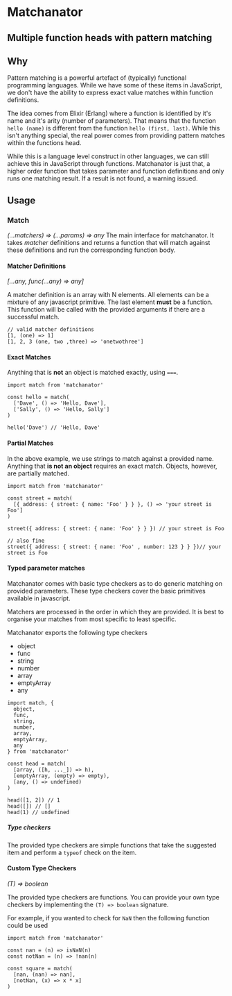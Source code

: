 # Matchanator

Multiple function heads with pattern matching
---

## Why

Pattern matching is a powerful artefact of (typically) functional programming languages. While we have some of these items in JavaScript, we don't have the ability to express exact value matches within function definitions.

The idea comes from Elixir (Erlang) where a function is identified by it's name and it's arity (number of parameters). That means that the function `hello (name)` is different from the function `hello (first, last)`. While this isn't anything special, the real power comes from providing pattern matches within the functions head.

While this is a language level construct in other languages, we can still achieve this in JavaScript through functions. Matchanator is just that, a higher order function that takes parameter and function definitions and only runs one matching result. If a result is not found, a warning issued.

## Usage

### Match
_(...matchers) => (...params) => any_
The main interface for matchanator. It takes _matcher_ definitions and returns a function that will match against these definitions and run the corresponding function body.


#### Matcher Definitions
_[...any, func(...any) => any]_

A matcher definition is an array with N elements. All elements can be a mixture of any javascript primitive. The last element **must** be a function. This function will be called with the provided arguments if there are a successful match.

```
// valid matcher definitions
[1, (one) => 1]
[1, 2, 3 (one, two ,three) => 'onetwothree']
```

#### Exact Matches

Anything that is **not** an object is matched exactly, using `===`.

```
import match from 'matchanator'

const hello = match(
  ['Dave', () => 'Hello, Dave'],
  ['Sally', () => 'Hello, Sally']
)

hello('Dave') // 'Hello, Dave'
```

#### Partial Matches

In the above example, we use strings to match against a provided name. Anything that **is not an object** requires an exact match. Objects, however, are partially matched.

```
import match from 'matchanator'

const street = match(
  [{ address: { street: { name: 'Foo' } } }, () => 'your street is Foo']
)

street({ address: { street: { name: 'Foo' } } }) // your street is Foo

// also fine
street({ address: { street: { name: 'Foo' , number: 123 } } })// your street is Foo
```

#### Typed parameter matches

Matchanator comes with basic type checkers as to do generic matching on provided parameters. These type checkers cover the basic primitives available in javascript.

Matchers are processed in the order in which they are provided. It is best to organise your matches from most specific to least specific.

Matchanator exports the following type checkers
 * object
 * func
 * string
 * number
 * array
 * emptyArray
 * any

```
import match, {
  object,
  func,
  string,
  number,
  array,
  emptyArray,
  any
} from 'matchanator'

const head = match(
  [array, ([h, ..._]) => h),
  [emptyArray, (empty) => empty),
  [any, () => undefined)
)

head([1, 2]) // 1
head([]) // []
head(1) // undefined
```
##### Type checkers

The provided type checkers are simple functions that take the suggested item and perform a `typeof` check on the item.

#### Custom Type Checkers
_(T) => boolean_

The provided type checkers are functions. You can provide your own type checkers by implementing the `(T) => boolean` signature.

For example, if you wanted to check for `NaN` then the following function could be used

```
import match from 'matchanator'

const nan = (n) => isNaN(n)
const notNan = (n) => !nan(n)

const square = match(
  [nan, (nan) => nan],
  [notNan, (x) => x * x]
)
```